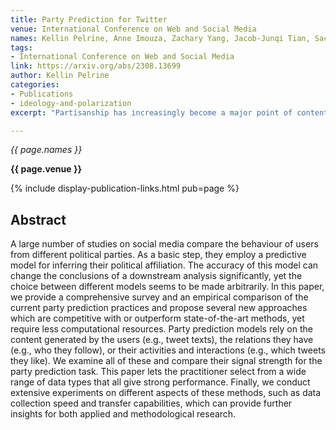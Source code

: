 ```yaml
---
title: Party Prediction for Twitter
venue: International Conference on Web and Social Media
names: Kellin Pelrine, Anne Imouza, Zachary Yang, Jacob-Junqi Tian, Sacha L'evy, Gabrielle Desrosiers-Brisebois, Aarash Feizi, C'ecile Amadoro, A. Blais, J. Godbout, Reihaneh Rabbany
tags:
- International Conference on Web and Social Media
link: https://arxiv.org/abs/2308.13699
author: Kellin Pelrine
categories: 
- Publications
- ideology-and-polarization
excerpt: "Partisanship has increasingly become a major point of contention in public discourse online, and as a result, researchers have developed a variety of methods to evaluate the party affiliations of users on social media. In this paper, we evaluate the performance of party prediction tools and propose new methods that are comparable or improve upon existing works."

---
```


*{{ page.names }}*

**{{ page.venue }}**

{% include display-publication-links.html pub=page %}

## Abstract

A large number of studies on social media compare the behaviour of users from different political parties. As a basic step, they employ a predictive model for inferring their political affiliation. The accuracy of this model can change the conclusions of a downstream analysis significantly, yet the choice between different models seems to be made arbitrarily. In this paper, we provide a comprehensive survey and an empirical comparison of the current party prediction practices and propose several new approaches which are competitive with or outperform state-of-the-art methods, yet require less computational resources. Party prediction models rely on the content generated by the users (e.g., tweet texts), the relations they have (e.g., who they follow), or their activities and interactions (e.g., which tweets they like). We examine all of these and compare their signal strength for the party prediction task. This paper lets the practitioner select from a wide range of data types that all give strong performance. Finally, we conduct extensive experiments on different aspects of these methods, such as data collection speed and transfer capabilities, which can provide further insights for both applied and methodological research.